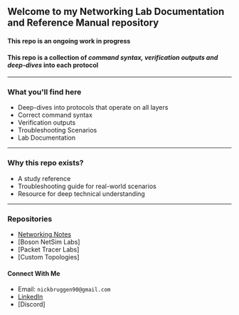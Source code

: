 ## Welcome to my Networking Lab Documentation and Reference Manual repository  

#### This repo is an ongoing work in progress
#### This repo is a collection of *command syntax, verification outputs and deep-dives* into each protocol  
---
### What you'll find here
* Deep-dives into protocols that operate on all layers
* Correct command syntax
* Verification outputs
* Troubleshooting Scenarios
* Lab Documentation
---
### Why this repo exists?
* A study reference
* Troubleshooting guide for real-world scenarios
* Resource for deep technical understanding
---
### Repositories
* [Networking Notes](https://github.com/nickbruggen90/Network-Notes)
* [Boson NetSim Labs]
* [Packet Tracer Labs]
* [Custom Topologies]
#### Connect With Me
* Email: `nickbruggen90@gmail.com`
* [LinkedIn](https://www.linkedin.com/in/nickbruggen90/)
* [Discord]
